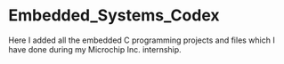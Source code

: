 # Embedded_Systems_Codex

Here I added all the embedded C programming projects and files which I have done during my Microchip Inc. internship.
